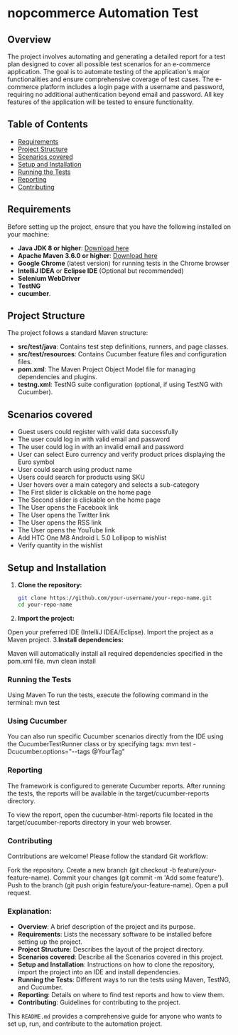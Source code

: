 # nopcommerce Automation Test

## Overview

The project involves automating and generating a detailed report for a test plan designed to cover all possible test scenarios for an e-commerce application. The goal is to automate testing of the application's major functionalities and ensure comprehensive coverage of test cases. The e-commerce platform includes a login page with a username and password, requiring no additional authentication beyond email and password. All key features of the application will be tested to ensure functionality.


## Table of Contents

- [Requirements](#Requirements)
- [Project Structure](#project-structure)
- [Scenarios covered](Scenarios-covered)
- [Setup and Installation](#setup-and-installation)
- [Running the Tests](#running-the-tests)
- [Reporting](#reporting)
- [Contributing](#contributing)


## Requirements

Before setting up the project, ensure that you have the following installed on your machine:

- **Java JDK 8 or higher**: [Download here](https://www.oracle.com/java/technologies/javase-downloads.html)
- **Apache Maven 3.6.0 or higher**: [Download here](https://maven.apache.org/download.cgi)
- **Google Chrome** (latest version) for running tests in the Chrome browser
- **IntelliJ IDEA** or **Eclipse IDE** (Optional but recommended)
- **Selenium WebDriver**
- **TestNG**
- **cucumber**.

## Project Structure

The project follows a standard Maven structure:

- **src/test/java**: Contains test step definitions, runners, and page classes.
- **src/test/resources**: Contains Cucumber feature files and configuration files.
- **pom.xml**: The Maven Project Object Model file for managing dependencies and plugins.
- **testng.xml**: TestNG suite configuration (optional, if using TestNG with Cucumber).

 ## Scenarios covered
- Guest users could register with valid data successfully
- The user could log in with valid email and password
- The user could log in with an invalid email and password
- User can select Euro currency and verify product prices displaying the Euro symbol
- User could search using product name
- Users could search for products using SKU
- User hovers over a main category and selects a sub-category
- The First slider is clickable on the home page
- The Second slider is clickable on the home page
- The User opens the Facebook link
- The User opens the Twitter link
- The User opens the RSS link
- The User opens the YouTube link
- Add HTC One M8 Android L 5.0 Lollipop to wishlist
- Verify quantity in the wishlist

## Setup and Installation

1. **Clone the repository:**

   ```bash
   git clone https://github.com/your-username/your-repo-name.git
   cd your-repo-name
2. **Import the project:**

Open your preferred IDE (IntelliJ IDEA/Eclipse).
Import the project as a Maven project.
3.**Install dependencies:**

Maven will automatically install all required dependencies specified in the pom.xml file.
mvn clean install

### Running the Tests
Using Maven
To run the tests, execute the following command in the terminal:
mvn test

### Using Cucumber
You can also run specific Cucumber scenarios directly from the IDE using the CucumberTestRunner class or by specifying tags:
mvn test -Dcucumber.options="--tags @YourTag"

### Reporting
The framework is configured to generate Cucumber reports. After running the tests, the reports will be available in the target/cucumber-reports directory.

To view the report, open the cucumber-html-reports file located in the target/cucumber-reports directory in your web browser.

### Contributing
Contributions are welcome! Please follow the standard Git workflow:

Fork the repository.
Create a new branch (git checkout -b feature/your-feature-name).
Commit your changes (git commit -m 'Add some feature').
Push to the branch (git push origin feature/your-feature-name).
Open a pull request.


### Explanation:

- **Overview**: A brief description of the project and its purpose.
- **Requirements**: Lists the necessary software to be installed before setting up the project.
- **Project Structure**: Describes the layout of the project directory.
- **Scenarios covered**: Describe all the Scenarios covered in this project.
- **Setup and Installation**: Instructions on how to clone the repository, import the project into an IDE and install dependencies.
- **Running the Tests**: Different ways to run the tests using Maven, TestNG, and Cucumber.
- **Reporting**: Details on where to find test reports and how to view them.
- **Contributing**: Guidelines for contributing to the project.

This `README.md` provides a comprehensive guide for anyone who wants to set up, run, and contribute to the automation project.
